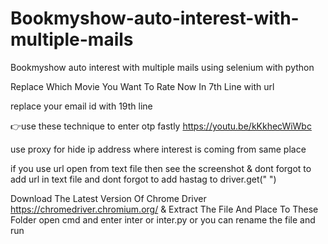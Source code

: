 # Bookmyshow-auto-interest-with-multiple-mails
Bookmyshow auto interest with multiple mails using selenium with python

Replace Which Movie You Want To Rate Now In 7th Line with url

replace your email id with 19th line

👉use these technique to enter otp fastly https://youtu.be/kKkhecWiWbc

use proxy for hide ip address where interest is coming from same place

if you use url open from text file then see the screenshot & dont forgot to add url in text file and dont forgot to add hastag to driver.get(" ")

Download The Latest Version Of Chrome Driver https://chromedriver.chromium.org/ & Extract The File And Place To These Folder open cmd and enter inter or inter.py or you can rename the file and run
